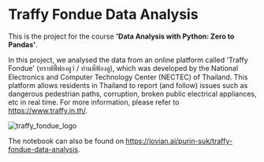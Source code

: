 # Traffy Fondue Data Analysis

This is the project for the course **'Data Analysis with Python: Zero to Pandas'**. 

In this project, we analysed the data from an online platform called 'Traffy Fondue' (ทราฟฟี่ฟองดูว์ / ท่านพี่ฟ้องดู), which was developed by the National Electronics and Computer Technology Center (NECTEC) of Thailand. This platform allows residents in Thailand to report (and follow) issues such as dangerous pedestrian paths, corruption, broken public electrical appliances, etc in real time. For more information, please refer to https://www.traffy.in.th/.

![traffy_fondue_logo](https://www.nectec.or.th/sectionImage/5995)

The notebook can also be found on https://jovian.ai/purin-suk/traffy-fondue-data-analysis.
